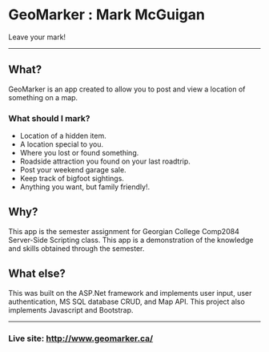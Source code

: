 # GeoMarker : Mark McGuigan  
Leave your mark!  

---

## What?
GeoMarker is an app created to allow you to post and view a location of something on a map.

### What should I mark?
- Location of a hidden item.
- A location special to you.
- Where you lost or found something.
- Roadside attraction you found on your last roadtrip.
- Post your weekend garage sale.
- Keep track of bigfoot sightings.
- Anything you want, but family friendly!.  

## Why?
This app is the semester assignment for Georgian College Comp2084 Server-Side Scripting class. This app is a demonstration of the knowledge and skills obtained through the semester.  

## What else?
This was built on the ASP.Net framework and implements user input, user authentication, MS SQL database CRUD, and Map API. This project also implements Javascript and Bootstrap.

---
### Live site: http://www.geomarker.ca/

